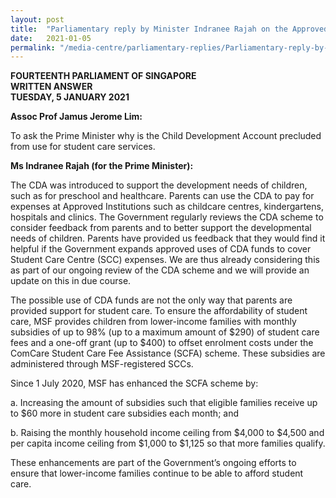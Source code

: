 ```yaml
---
layout: post
title:  "Parliamentary reply by Minister Indranee Rajah on the Approved Uses of the Child Development Account"
date:   2021-01-05
permalink: "/media-centre/parliamentary-replies/Parliamentary-reply-by-Minister-Indranee-Rajah-on- the-Approved-Uses-of-the-Child-Development-Account "
---
```


**FOURTEENTH PARLIAMENT OF SINGAPORE**  
**WRITTEN ANSWER**  
**TUESDAY, 5 JANUARY 2021**  

**Assoc Prof Jamus Jerome Lim:**

To ask the Prime Minister why is the Child Development Account precluded from use for student care services.

**Ms Indranee Rajah (for the Prime Minister):**

The CDA was introduced to support the development needs of children, such as for preschool and healthcare. Parents can use the CDA to pay for expenses at Approved Institutions such as childcare centres, kindergartens, hospitals and clinics. The Government regularly reviews the CDA scheme to consider feedback from parents and to better support the developmental needs of children. Parents have provided us feedback that they would find it helpful if the Government expands approved uses of CDA funds to cover Student Care Centre (SCC) expenses. We are thus already considering this as part of our ongoing review of the CDA scheme and we will provide an update on this in due course. 

The possible use of CDA funds are not the only way that parents are provided support for student care. To ensure the affordability of student care, MSF provides children from lower-income families with monthly subsidies of up to 98% (up to a maximum amount of $290) of student care fees and a one-off grant (up to $400) to offset enrolment costs under the ComCare Student Care Fee Assistance (SCFA) scheme. These subsidies are administered through MSF-registered SCCs. 

Since 1 July 2020, MSF has enhanced the SCFA scheme by:

a.	Increasing the amount of subsidies such that eligible families receive up to $60 more in student care subsidies each month; and

b.	Raising the monthly household income ceiling from $4,000 to $4,500 and per capita income ceiling from $1,000 to $1,125 so that more families qualify.

These enhancements are part of the Government’s ongoing efforts to ensure that lower-income families continue to be able to afford student care. 
